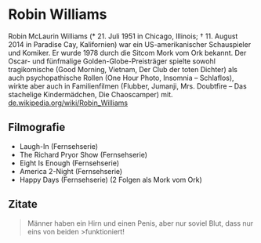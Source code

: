 # Robin Williams
Robin McLaurin Williams (* 21. Juli 1951 in Chicago, Illinois; † 11. August 2014 in Paradise Cay, Kalifornien) war ein US-amerikanischer Schauspieler und Komiker. Er wurde 1978 durch die Sitcom Mork vom Ork bekannt. Der Oscar- und fünfmalige Golden-Globe-Preisträger spielte sowohl tragikomische (Good Morning, Vietnam, Der Club der toten Dichter) als auch psychopathische Rollen (One Hour Photo, Insomnia – Schlaflos), wirkte aber auch in Familienfilmen (Flubber, Jumanji, Mrs. Doubtfire – Das stachelige Kindermädchen, Die Chaoscamper) mit. [de.wikipedia.org/wiki/Robin_Williams]([https://de.wikipedia.org/wiki/Robin_Williams])

## Filmografie
* Laugh-In (Fernsehserie)
* The Richard Pryor Show (Fernsehserie)
* Eight Is Enough (Fernsehserie)
* America 2-Night (Fernsehserie)
* Happy Days (Fernsehserie) (2 Folgen als Mork vom Ork)


## Zitate
>Männer haben ein Hirn und einen Penis, aber nur soviel Blut, dass nur eins von beiden >funktioniert!